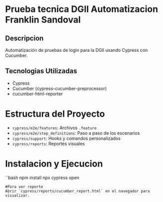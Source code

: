 # Prueba tecnica DGII Automatizacion Franklin Sandoval

## Descripcion
Automatización de pruebas de login para la DGII usando Cypress con Cucumber.

## Tecnologias Utilizadas
- Cypress
- Cucumber (cypress-cucumber-preprocessor)
- cucumber-html-reporter

# Estructura del Proyecto
- `cypress/e2e/features`: Archivos `.feature`
- `cypress/e2e/step_definitions`: Paso a paso de los escenarios
- `cypress/support`: Hooks y comandos personalizados
- `cypress/reports`: Reportes visuales

# Instalacion y Ejecucion
``bash
npm install
npx cypress open
```
#Para ver reporte
Abrir `cypress/reports/cucumber_report.html` en el navegador para visualizar.
